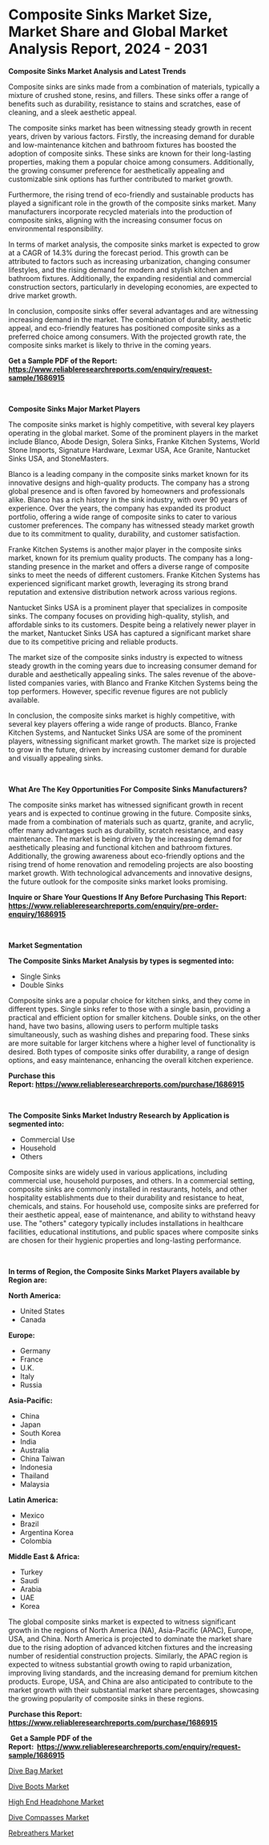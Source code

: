 <p><h1>Composite Sinks Market Size, Market Share and Global Market Analysis Report, 2024 - 2031</h1></p><p><strong>Composite Sinks Market Analysis and Latest Trends</strong></p>
<p><p>Composite sinks are sinks made from a combination of materials, typically a mixture of crushed stone, resins, and fillers. These sinks offer a range of benefits such as durability, resistance to stains and scratches, ease of cleaning, and a sleek aesthetic appeal.</p><p>The composite sinks market has been witnessing steady growth in recent years, driven by various factors. Firstly, the increasing demand for durable and low-maintenance kitchen and bathroom fixtures has boosted the adoption of composite sinks. These sinks are known for their long-lasting properties, making them a popular choice among consumers. Additionally, the growing consumer preference for aesthetically appealing and customizable sink options has further contributed to market growth.</p><p>Furthermore, the rising trend of eco-friendly and sustainable products has played a significant role in the growth of the composite sinks market. Many manufacturers incorporate recycled materials into the production of composite sinks, aligning with the increasing consumer focus on environmental responsibility.</p><p>In terms of market analysis, the composite sinks market is expected to grow at a CAGR of 14.3% during the forecast period. This growth can be attributed to factors such as increasing urbanization, changing consumer lifestyles, and the rising demand for modern and stylish kitchen and bathroom fixtures. Additionally, the expanding residential and commercial construction sectors, particularly in developing economies, are expected to drive market growth.</p><p>In conclusion, composite sinks offer several advantages and are witnessing increasing demand in the market. The combination of durability, aesthetic appeal, and eco-friendly features has positioned composite sinks as a preferred choice among consumers. With the projected growth rate, the composite sinks market is likely to thrive in the coming years.</p></p>
<p><strong>Get a Sample PDF of the Report:&nbsp; <a href="https://www.reliableresearchreports.com/enquiry/request-sample/1686915">https://www.reliableresearchreports.com/enquiry/request-sample/1686915</a></strong></p>
<p>&nbsp;</p>
<p><strong>Composite Sinks Major Market Players</strong></p>
<p><p>The composite sinks market is highly competitive, with several key players operating in the global market. Some of the prominent players in the market include Blanco, Abode Design, Solera Sinks, Franke Kitchen Systems, World Stone Imports, Signature Hardware, Lexmar USA, Ace Granite, Nantucket Sinks USA, and StoneMasters.</p><p>Blanco is a leading company in the composite sinks market known for its innovative designs and high-quality products. The company has a strong global presence and is often favored by homeowners and professionals alike. Blanco has a rich history in the sink industry, with over 90 years of experience. Over the years, the company has expanded its product portfolio, offering a wide range of composite sinks to cater to various customer preferences. The company has witnessed steady market growth due to its commitment to quality, durability, and customer satisfaction.</p><p>Franke Kitchen Systems is another major player in the composite sinks market, known for its premium quality products. The company has a long-standing presence in the market and offers a diverse range of composite sinks to meet the needs of different customers. Franke Kitchen Systems has experienced significant market growth, leveraging its strong brand reputation and extensive distribution network across various regions.</p><p>Nantucket Sinks USA is a prominent player that specializes in composite sinks. The company focuses on providing high-quality, stylish, and affordable sinks to its customers. Despite being a relatively newer player in the market, Nantucket Sinks USA has captured a significant market share due to its competitive pricing and reliable products.</p><p>The market size of the composite sinks industry is expected to witness steady growth in the coming years due to increasing consumer demand for durable and aesthetically appealing sinks. The sales revenue of the above-listed companies varies, with Blanco and Franke Kitchen Systems being the top performers. However, specific revenue figures are not publicly available.</p><p>In conclusion, the composite sinks market is highly competitive, with several key players offering a wide range of products. Blanco, Franke Kitchen Systems, and Nantucket Sinks USA are some of the prominent players, witnessing significant market growth. The market size is projected to grow in the future, driven by increasing customer demand for durable and visually appealing sinks.</p></p>
<p>&nbsp;</p>
<p><strong>What Are The Key Opportunities For Composite Sinks Manufacturers?</strong></p>
<p><p>The composite sinks market has witnessed significant growth in recent years and is expected to continue growing in the future. Composite sinks, made from a combination of materials such as quartz, granite, and acrylic, offer many advantages such as durability, scratch resistance, and easy maintenance. The market is being driven by the increasing demand for aesthetically pleasing and functional kitchen and bathroom fixtures. Additionally, the growing awareness about eco-friendly options and the rising trend of home renovation and remodeling projects are also boosting market growth. With technological advancements and innovative designs, the future outlook for the composite sinks market looks promising.</p></p>
<p><strong>Inquire or Share Your Questions If Any Before Purchasing This Report: <a href="https://www.reliableresearchreports.com/enquiry/pre-order-enquiry/1686915">https://www.reliableresearchreports.com/enquiry/pre-order-enquiry/1686915</a></strong></p>
<p>&nbsp;</p>
<p><strong>Market Segmentation</strong></p>
<p><strong>The Composite Sinks Market Analysis by types is segmented into:</strong></p>
<p><ul><li>Single Sinks</li><li>Double Sinks</li></ul></p>
<p><p>Composite sinks are a popular choice for kitchen sinks, and they come in different types. Single sinks refer to those with a single basin, providing a practical and efficient option for smaller kitchens. Double sinks, on the other hand, have two basins, allowing users to perform multiple tasks simultaneously, such as washing dishes and preparing food. These sinks are more suitable for larger kitchens where a higher level of functionality is desired. Both types of composite sinks offer durability, a range of design options, and easy maintenance, enhancing the overall kitchen experience.</p></p>
<p><strong>Purchase this Report:&nbsp;<a href="https://www.reliableresearchreports.com/purchase/1686915">https://www.reliableresearchreports.com/purchase/1686915</a></strong></p>
<p>&nbsp;</p>
<p><strong>The Composite Sinks Market Industry Research by Application is segmented into:</strong></p>
<p><ul><li>Commercial Use</li><li>Household</li><li>Others</li></ul></p>
<p><p>Composite sinks are widely used in various applications, including commercial use, household purposes, and others. In a commercial setting, composite sinks are commonly installed in restaurants, hotels, and other hospitality establishments due to their durability and resistance to heat, chemicals, and stains. For household use, composite sinks are preferred for their aesthetic appeal, ease of maintenance, and ability to withstand heavy use. The "others" category typically includes installations in healthcare facilities, educational institutions, and public spaces where composite sinks are chosen for their hygienic properties and long-lasting performance.</p></p>
<p>&nbsp;</p>
<p><strong>In terms of Region, the Composite Sinks Market Players available by Region are:</strong></p>
<p>
    <p> <strong> North America: </strong>
        <ul>
            <li>United States</li>
            <li>Canada</li>
        </ul>
        </p> 
    <p> <strong> Europe: </strong>
        <ul>
            <li>Germany</li>
            <li>France</li>
            <li>U.K.</li>
            <li>Italy</li>
            <li>Russia</li>
        </ul>
        </p> 
    <p> <strong> Asia-Pacific: </strong>
        <ul>
            <li>China</li>
            <li>Japan</li>
            <li>South Korea</li>
            <li>India</li>
            <li>Australia</li>
            <li>China Taiwan</li>
            <li>Indonesia</li>
            <li>Thailand</li>
            <li>Malaysia</li>
        </ul>
        </p> 
    <p> <strong> Latin America: </strong>
        <ul>
            <li>Mexico</li>
            <li>Brazil</li>
            <li>Argentina Korea</li>
            <li>Colombia</li>
        </ul>
        </p> 
    <p> <strong> Middle East & Africa: </strong>
        <ul>
            <li>Turkey</li>
            <li>Saudi</li>
            <li>Arabia</li>
            <li>UAE</li>
            <li>Korea</li>
        </ul>
    </p>
    </p>
<p><p>The global composite sinks market is expected to witness significant growth in the regions of North America (NA), Asia-Pacific (APAC), Europe, USA, and China. North America is projected to dominate the market share due to the rising adoption of advanced kitchen fixtures and the increasing number of residential construction projects. Similarly, the APAC region is expected to witness substantial growth owing to rapid urbanization, improving living standards, and the increasing demand for premium kitchen products. Europe, USA, and China are also anticipated to contribute to the market growth with their substantial market share percentages, showcasing the growing popularity of composite sinks in these regions.</p></p>
<p><strong>Purchase this Report: <a href="https://www.reliableresearchreports.com/purchase/1686915">https://www.reliableresearchreports.com/purchase/1686915</a></strong></p>
<p>&nbsp;<strong>Get a Sample PDF of the Report:&nbsp;&nbsp;<a href="https://www.reliableresearchreports.com/enquiry/request-sample/1686915">https://www.reliableresearchreports.com/enquiry/request-sample/1686915</a></strong></p>
<p><strong></strong></p>
<p><p><a href="https://github.com/prosalinda88/Market-Research-Report-List-2/blob/main/dive-bag-market.md">Dive Bag Market</a></p><p><a href="https://github.com/amae102299/Market-Research-Report-List-2/blob/main/dive-boots-market.md">Dive Boots Market</a></p><p><a href="https://github.com/jonneygiverf/Market-Research-Report-List-2/blob/main/high-end-headphone-market.md">High End Headphone Market</a></p><p><a href="https://github.com/sndrkn/Market-Research-Report-List-2/blob/main/dive-compasses-market.md">Dive Compasses Market</a></p><p><a href="https://github.com/melchekhinf/Market-Research-Report-List-2/blob/main/rebreathers-market.md">Rebreathers Market</a></p></p>